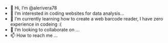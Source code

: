 - 👋 Hi, I’m @alerivera78
- 👀 I’m interested in coding websites for data analysis...
- 🌱 I’m currently learning how to create a web barcode reader, I have zero experience in codeing :(
- 💞️ I’m looking to collaborate on ...
- 📫 How to reach me ...

<!---
alerivera78/alerivera78 is a ✨ special ✨ repository because its `README.md` (this file) appears on your GitHub profile.
You can click the Preview link to take a look at your changes.
--->
